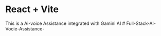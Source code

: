 # React + Vite
This is a Ai-voice Assistance integrated with Gamini AI
#   F u l l - S t a c k - A I - V o c i e - A s s i s t a n c e - 
 
 
